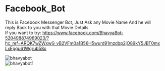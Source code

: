 # Facebook_Bot
This is Facebook Messenger Bot, Just Ask any Movie Name And he will reply Back to you with that Movie Details   
If you want to try: https://www.facebook.com/BhavyaBot-520498874969023/?hc_ref=ARQK7wZWxwG_vB2VFm0a1B56H5wurd91mzdbp2jO89kY5JBT0mxLxEpgu61Wgrub58o     

![bhavyabot](https://user-images.githubusercontent.com/30223933/31314880-4c64cee4-ac29-11e7-960b-77f6e671d822.JPG)    
![bhavyabot1](https://user-images.githubusercontent.com/30223933/31314887-59045b24-ac29-11e7-999e-81f044e92f7c.JPG)
